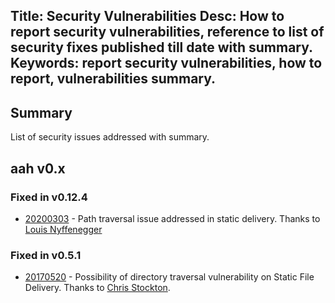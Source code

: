 Title: Security Vulnerabilities
Desc: How to report security vulnerabilities, reference to list of security fixes published till date with summary.
Keywords: report security vulnerabilities, how to report, vulnerabilities summary.
---
## Summary

List of security issues addressed with summary.

## aah v0.x

### Fixed in v0.12.4
  * [20200303](https://github.com/go-aah/aah/issues/266) - Path traversal issue addressed in static delivery. Thanks to [Louis Nyffenegger](https://github.com/snyff)

### Fixed in v0.5.1
  * [20170520](https://github.com/go-aah/aah/issues/44) - Possibility of directory traversal vulnerability on Static File Delivery. Thanks to [Chris Stockton](https://github.com/cstockton).
